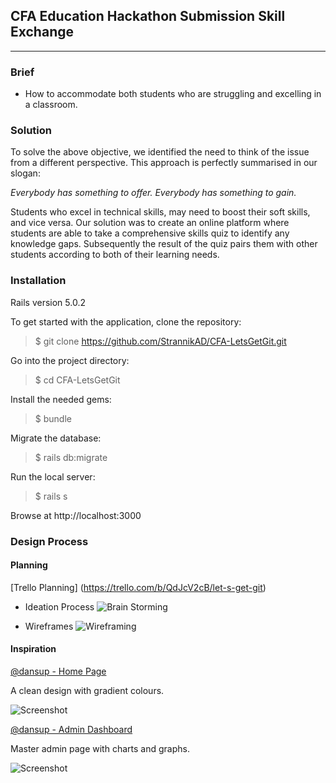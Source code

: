 ## CFA Education Hackathon Submission Skill Exchange
---
### Brief

* How to accommodate both students who are struggling and excelling in a classroom.

### Solution
To solve the above objective, we identified  the need to think of the issue from a different perspective. This approach is perfectly summarised in our slogan:

*Everybody has something to offer. Everybody has something to gain.*

Students who excel in technical skills, may need to boost their soft skills, and vice versa. Our solution was to create an online platform where students are able to take a comprehensive skills quiz to identify any knowledge gaps. Subsequently the result of the quiz pairs them with other students according to both of their learning needs.

### Installation
Rails version 5.0.2

To get started with the application, clone the repository:

>$ git clone https://github.com/StrannikAD/CFA-LetsGetGit.git

Go into the project directory:

>$ cd CFA-LetsGetGit

Install the needed gems:

>$ bundle

Migrate the database:

>$ rails db:migrate

Run the local server:

>$ rails s

Browse at http://localhost:3000

### Design Process

#### Planning
[Trello Planning] (https://trello.com/b/QdJcV2cB/let-s-get-git)

* Ideation Process
![Brain Storming](http://res.cloudinary.com/strannikad/image/upload/v1491714881/20170407_164431_ntn1hi.jpg)

* Wireframes
![Wireframing](http://res.cloudinary.com/strannikad/image/upload/v1491714889/20170407_164404_mpm78m.jpg)

#### Inspiration
[@dansup - Home Page](https://dansup.github.io/bulma-templates/templates/landing.html)

A clean design with gradient colours.

![Screenshot](http://res.cloudinary.com/strannikad/image/upload/v1491715878/Capture_aqvbe3.jpg)


[@dansup - Admin Dashboard](https://dansup.github.io/bulma-templates/templates/admin.html)

Master admin page with charts and graphs.

![Screenshot](http://res.cloudinary.com/strannikad/image/upload/v1491715878/Capture2_jgavlu.jpg)
